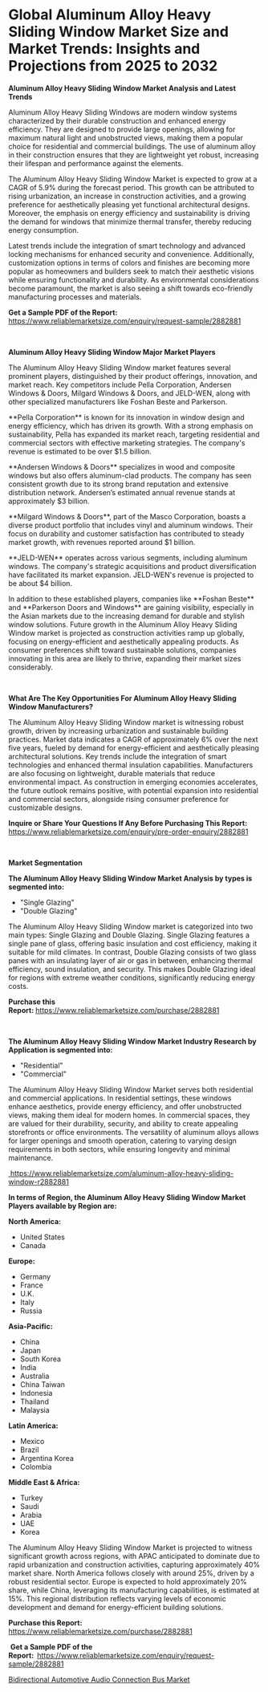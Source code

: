 <p><h1>Global Aluminum Alloy Heavy Sliding Window Market Size and Market Trends: Insights and Projections from 2025 to 2032</h1></p><p><strong>Aluminum Alloy Heavy Sliding Window Market Analysis and Latest Trends</strong></p>
<p><p>Aluminum Alloy Heavy Sliding Windows are modern window systems characterized by their durable construction and enhanced energy efficiency. They are designed to provide large openings, allowing for maximum natural light and unobstructed views, making them a popular choice for residential and commercial buildings. The use of aluminum alloy in their construction ensures that they are lightweight yet robust, increasing their lifespan and performance against the elements.</p><p>The Aluminum Alloy Heavy Sliding Window Market is expected to grow at a CAGR of 5.9% during the forecast period. This growth can be attributed to rising urbanization, an increase in construction activities, and a growing preference for aesthetically pleasing yet functional architectural designs. Moreover, the emphasis on energy efficiency and sustainability is driving the demand for windows that minimize thermal transfer, thereby reducing energy consumption.</p><p>Latest trends include the integration of smart technology and advanced locking mechanisms for enhanced security and convenience. Additionally, customization options in terms of colors and finishes are becoming more popular as homeowners and builders seek to match their aesthetic visions while ensuring functionality and durability. As environmental considerations become paramount, the market is also seeing a shift towards eco-friendly manufacturing processes and materials.</p></p>
<p><strong>Get a Sample PDF of the Report:&nbsp;</strong> <a href="https://www.reliablemarketsize.com/enquiry/request-sample/2882881?utm_campaign=3131&utm_medium=2&utm_source=Github&utm_content=ia&utm_term=13032025&utm_id=aluminum-alloy-heavy-sliding-window">https://www.reliablemarketsize.com/enquiry/request-sample/2882881</a></p>
<p>&nbsp;</p>
<p><strong>Aluminum Alloy Heavy Sliding Window Major Market Players</strong></p>
<p><p>The Aluminum Alloy Heavy Sliding Window market features several prominent players, distinguished by their product offerings, innovation, and market reach. Key competitors include Pella Corporation, Andersen Windows & Doors, Milgard Windows & Doors, and JELD-WEN, along with other specialized manufacturers like Foshan Beste and Parkerson.</p><p>**Pella Corporation** is known for its innovation in window design and energy efficiency, which has driven its growth. With a strong emphasis on sustainability, Pella has expanded its market reach, targeting residential and commercial sectors with effective marketing strategies. The company's revenue is estimated to be over $1.5 billion.</p><p>**Andersen Windows & Doors** specializes in wood and composite windows but also offers aluminum-clad products. The company has seen consistent growth due to its strong brand reputation and extensive distribution network. Andersen’s estimated annual revenue stands at approximately $3 billion. </p><p>**Milgard Windows & Doors**, part of the Masco Corporation, boasts a diverse product portfolio that includes vinyl and aluminum windows. Their focus on durability and customer satisfaction has contributed to steady market growth, with revenues reported around $1 billion.</p><p>**JELD-WEN** operates across various segments, including aluminum windows. The company's strategic acquisitions and product diversification have facilitated its market expansion. JELD-WEN's revenue is projected to be about $4 billion.</p><p>In addition to these established players, companies like **Foshan Beste** and **Parkerson Doors and Windows** are gaining visibility, especially in the Asian markets due to the increasing demand for durable and stylish window solutions. Future growth in the Aluminum Alloy Heavy Sliding Window market is projected as construction activities ramp up globally, focusing on energy-efficient and aesthetically appealing products. As consumer preferences shift toward sustainable solutions, companies innovating in this area are likely to thrive, expanding their market sizes considerably.</p></p>
<p>&nbsp;</p>
<p><strong>What Are The Key Opportunities For Aluminum Alloy Heavy Sliding Window Manufacturers?</strong></p>
<p><p>The Aluminum Alloy Heavy Sliding Window market is witnessing robust growth, driven by increasing urbanization and sustainable building practices. Market data indicates a CAGR of approximately 6% over the next five years, fueled by demand for energy-efficient and aesthetically pleasing architectural solutions. Key trends include the integration of smart technologies and enhanced thermal insulation capabilities. Manufacturers are also focusing on lightweight, durable materials that reduce environmental impact. As construction in emerging economies accelerates, the future outlook remains positive, with potential expansion into residential and commercial sectors, alongside rising consumer preference for customizable designs.</p></p>
<p><strong>Inquire or Share Your Questions If Any Before Purchasing This Report:</strong> <a href="https://www.reliablemarketsize.com/enquiry/pre-order-enquiry/2882881?utm_campaign=3131&utm_medium=2&utm_source=Github&utm_content=ia&utm_term=13032025&utm_id=aluminum-alloy-heavy-sliding-window">https://www.reliablemarketsize.com/enquiry/pre-order-enquiry/2882881</a></p>
<p>&nbsp;</p>
<p><strong>Market Segmentation</strong></p>
<p><strong>The Aluminum Alloy Heavy Sliding Window Market Analysis by types is segmented into:</strong></p>
<p><ul><li>"Single Glazing"</li><li>"Double Glazing"</li></ul></p>
<p><p>The Aluminum Alloy Heavy Sliding Window market is categorized into two main types: Single Glazing and Double Glazing. Single Glazing features a single pane of glass, offering basic insulation and cost efficiency, making it suitable for mild climates. In contrast, Double Glazing consists of two glass panes with an insulating layer of air or gas in between, enhancing thermal efficiency, sound insulation, and security. This makes Double Glazing ideal for regions with extreme weather conditions, significantly reducing energy costs.</p></p>
<p><strong>Purchase this Report:&nbsp;</strong><a href="https://www.reliablemarketsize.com/purchase/2882881?utm_campaign=3131&utm_medium=2&utm_source=Github&utm_content=ia&utm_term=13032025&utm_id=aluminum-alloy-heavy-sliding-window">https://www.reliablemarketsize.com/purchase/2882881</a></p>
<p>&nbsp;</p>
<p><strong>The Aluminum Alloy Heavy Sliding Window Market Industry Research by Application is segmented into:</strong></p>
<p><ul><li>"Residential"</li><li>"Commercial"</li></ul></p>
<p><p>The Aluminum Alloy Heavy Sliding Window Market serves both residential and commercial applications. In residential settings, these windows enhance aesthetics, provide energy efficiency, and offer unobstructed views, making them ideal for modern homes. In commercial spaces, they are valued for their durability, security, and ability to create appealing storefronts or office environments. The versatility of aluminum alloys allows for larger openings and smooth operation, catering to varying design requirements in both sectors, while ensuring longevity and minimal maintenance.</p></p>
<p><a href="https://www.reliablemarketsize.com/aluminum-alloy-heavy-sliding-window-r2882881?utm_campaign=3131&utm_medium=2&utm_source=Github&utm_content=ia&utm_term=13032025&utm_id=aluminum-alloy-heavy-sliding-window">&nbsp;https://www.reliablemarketsize.com/aluminum-alloy-heavy-sliding-window-r2882881</a></p>
<p><strong>In terms of Region, the Aluminum Alloy Heavy Sliding Window Market Players available by Region are:</strong></p>
<p>
    <p> <strong> North America: </strong>
        <ul>
            <li>United States</li>
            <li>Canada</li>
        </ul>
        </p> 
    <p> <strong> Europe: </strong>
        <ul>
            <li>Germany</li>
            <li>France</li>
            <li>U.K.</li>
            <li>Italy</li>
            <li>Russia</li>
        </ul>
        </p> 
    <p> <strong> Asia-Pacific: </strong>
        <ul>
            <li>China</li>
            <li>Japan</li>
            <li>South Korea</li>
            <li>India</li>
            <li>Australia</li>
            <li>China Taiwan</li>
            <li>Indonesia</li>
            <li>Thailand</li>
            <li>Malaysia</li>
        </ul>
        </p> 
    <p> <strong> Latin America: </strong>
        <ul>
            <li>Mexico</li>
            <li>Brazil</li>
            <li>Argentina Korea</li>
            <li>Colombia</li>
        </ul>
        </p> 
    <p> <strong> Middle East & Africa: </strong>
        <ul>
            <li>Turkey</li>
            <li>Saudi</li>
            <li>Arabia</li>
            <li>UAE</li>
            <li>Korea</li>
        </ul>
    </p>
    </p>
<p><p>The Aluminum Alloy Heavy Sliding Window Market is projected to witness significant growth across regions, with APAC anticipated to dominate due to rapid urbanization and construction activities, capturing approximately 40% market share. North America follows closely with around 25%, driven by a robust residential sector. Europe is expected to hold approximately 20% share, while China, leveraging its manufacturing capabilities, is estimated at 15%. This regional distribution reflects varying levels of economic development and demand for energy-efficient building solutions.</p></p>
<p><strong>Purchase this Report: </strong><a href="https://www.reliablemarketsize.com/purchase/2882881?utm_campaign=3131&utm_medium=2&utm_source=Github&utm_content=ia&utm_term=13032025&utm_id=aluminum-alloy-heavy-sliding-window">https://www.reliablemarketsize.com/purchase/2882881</a></p>
<p>&nbsp;<strong>Get a Sample PDF of the Report:&nbsp;&nbsp;</strong><a href="https://www.reliablemarketsize.com/enquiry/request-sample/2882881?utm_campaign=3131&utm_medium=2&utm_source=Github&utm_content=ia&utm_term=13032025&utm_id=aluminum-alloy-heavy-sliding-window">https://www.reliablemarketsize.com/enquiry/request-sample/2882881</a></p>
<p><strong></strong></p>
<p><p><a href="https://github.com/lefiobakali/Market-Research-Report-List-1/blob/main/bidirectional-automotive-audio-connection-bus-market.md?utm_campaign=3131&utm_medium=2&utm_source=Github&utm_content=ia&utm_term=13032025&utm_id=aluminum-alloy-heavy-sliding-window">Bidirectional Automotive Audio Connection Bus Market</a></p></p>